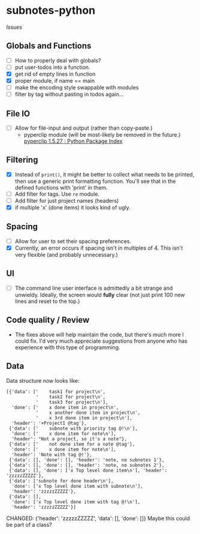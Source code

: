 # subnotes-python
*Issues*

## Globals and Functions
- [ ] How to properly deal with globals?
- [ ] put user-todos into a function.
- [X] get rid of empty lines in function
- [X] proper module, if name == main
- [ ] make the encoding style swappable with modules
- [ ] filter by tag without pasting in todos again...

## File IO
- [ ] Allow for file-input and output (rather than copy-paste.)
    * pyperclip module (will be most-likely be removed in the future.) [pyperclip 1.5.27 : Python Package Index](https://pypi.python.org/pypi/pyperclip)

## Filtering
- [X] Instead of `print()`, it might be better to collect what needs to be printed, then use a generic print formatting function. You'll see that in the defined functions with 'print' in them.
- [ ] Add filter for tags. Use `re` module. 
- [ ] Add filter for just project names (headers)
- [X] if multiple 'x' (done items) it looks kind of ugly.

## Spacing
- [ ] Allow for user to set their spacing preferences. 
- [X] Currently, an error occurs if spacing isn't in multiples of 4. This isn't very flexible (and probably unnecessary.)

## UI
- [ ] The command line user interface is admittedly a bit strange and unwieldy. Ideally, the screen would **fully** clear (not just print 100 new lines and reset to the top.)

## Code quality / Review
* The fixes above will help maintain the code, but there's much more I could fix. I'd very much appreciate suggestions from anyone who has experience with this type of programming.

## Data
Data structure now looks like:
```
[{'data': ['    task1 for project\n',
           '    task2 for project\n',
           '    task3 for project\n'],
  'done': ['    x done item in project\n',
           '    x another done item in project\n',
           '    x 3rd done item in project\n'],
  'header': '+Project1 @tag'},
 {'data': ['    subnote with priority tag @!\n'],
  'done': ['    x done item for note\n'],
  'header': "Not a project, so it's a note"},
 {'data': ['    not done item for a note @tag'],
  'done': ['    x done item for note\n'],
  'header': 'Note with tag @!'},
 {'data': [], 'done': [], 'header': 'note, no subnotes 1'},
 {'data': [], 'done': [], 'header': 'note, no subnotes 2'},
 {'data': [], 'done': ['x Top level done item\n'], 'header': 'zzzzzZZZZZ'},
 {'data': ['subnote for done header\n'],
  'done': ['x Top level done item with subnote\n'],
  'header': 'zzzzzZZZZZ'},
 {'data': [],
  'done': ['x Top level done item with tag @!\n'],
  'header': 'zzzzzZZZZZ'}]
```
CHANGED:
{'header': 'zzzzzZZZZZ', 'data': [], 'done': []}
Maybe this could be part of a class?